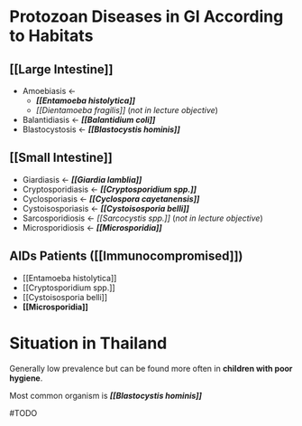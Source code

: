 # Protozoan Diseases in GI According to Habitats
## [[Large Intestine]]
- Amoebiasis <-
	- ***[[Entamoeba histolytica]]***
	- *[[Dientamoeba fragilis]]* (*not in lecture objective*)
- Balantidiasis <- ***[[Balantidium coli]]***
- Blastocystosis <- ***[[Blastocystis hominis]]***

## [[Small Intestine]]
- Giardiasis <- ***[[Giardia lamblia]]***
- Cryptosporidiasis <- ***[[Cryptosporidium spp.]]***
- Cyclosporiasis <- ***[[Cyclospora cayetanensis]]*** 
- Cystoisosporiasis <- ***[[Cystoisosporia belli]]***
- Sarcosporidiosis <- *[[Sarcocystis spp.]]* (*not in lecture objective*)
- Microsporidiosis <- ***[[Microsporidia]]***

## AIDs Patients ([[Immunocompromised]])
- [[Entamoeba histolytica]]
- [[Cryptosporidium spp.]]
- [[Cystoisosporia belli]]
- **[[Microsporidia]]**

# Situation in Thailand
Generally low prevalence but can be found more often in **children with poor hygiene**.

Most common organism is ***[[Blastocystis hominis]]***

#TODO